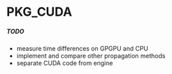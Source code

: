 # PKG_CUDA

##### TODO
- measure time differences on GPGPU and CPU
- implement and compare other propagation methods
- separate CUDA code from engine
